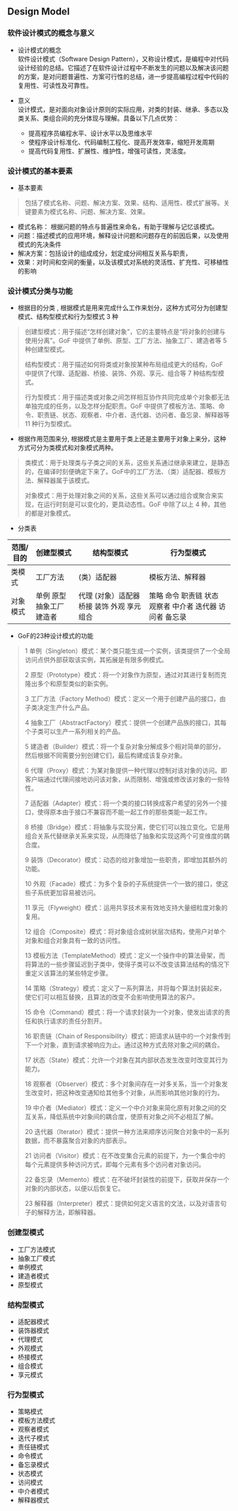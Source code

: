 ## Design Model

### 软件设计模式的概念与意义
+ 设计模式的概念  
软件设计模式（Software Design Pattern），又称设计模式，是编程中对代码设计经验的总结。它描述了在软件设计过程中不断发生的问题以及解决该问题的方案，是对问题普遍性、方案可行性的总结，进一步提高编程过程中代码的复用性、可读性及可靠性。

+ 意义  
设计模式，是对面向对象设计原则的实际应用，对类的封装、继承、多态以及类关系、类组合间的充分体现与理解。具备以下几点优势：
  + 提高程序员编程水平、设计水平以及思维水平
  + 使程序设计标准化、代码编制工程化、提高开发效率，缩短开发周期
  + 提高代码复用性、扩展性、维护性，增强可读性，灵活度。

### 设计模式的基本要素
+ 基本要素
> 包括了模式名称、问题、解决方案、效果、结构、适用性、模式扩展等。关键要素为模式名称、问题、解决方案、效果。
+ 模式名称： 根据问题的特点与普遍性来命名，有助于理解与记忆该模式。
+ 问题：描述模式的应用环境，解释设计问题和问题存在的前因后果，以及使用模式的先决条件
+ 解决方案：包括设计的组成成分，划定成分间相互关系与职责，
+ 效果：对时间和空间的衡量，以及该模式对系统的灵活性、扩充性、可移植性的影响

### 设计模式分类与功能
+ 根据目的分类 , 根据模式是用来完成什么工作来划分，这种方式可分为创建型模式、结构型模式和行为型模式 3 种
> 创建型模式：用于描述“怎样创建对象”，它的主要特点是“将对象的创建与使用分离”。GoF 中提供了单例、原型、工厂方法、抽象工厂、建造者等 5 种创建型模式。
>  
> 结构型模式：用于描述如何将类或对象按某种布局组成更大的结构，GoF 中提供了代理、适配器、桥接、装饰、外观、享元、组合等 7 种结构型模式。
> 
> 行为型模式：用于描述类或对象之间怎样相互协作共同完成单个对象都无法单独完成的任务，以及怎样分配职责。GoF 中提供了模板方法、策略、命令、职责链、状态、观察者、中介者、迭代器、访问者、备忘录、解释器等 11 种行为型模式。

+ 根据作用范围来分, 根据模式是主要用于类上还是主要用于对象上来分，这种方式可分为类模式和对象模式两种。
> 类模式：用于处理类与子类之间的关系，这些关系通过继承来建立，是静态的，在编译时刻便确定下来了。GoF中的工厂方法、（类）适配器、模板方法、解释器属于该模式。
> 
> 对象模式：用于处理对象之间的关系，这些关系可以通过组合或聚合来实现，在运行时刻是可以变化的，更具动态性。GoF 中除了以上 4 种，其他的都是对象模式。

+ 分类表  

| 范围/目的 | 创建型模式 | 结构型模式 | 行为型模式 |  
|  --- | --- | --- | --- | 
| 类模式 | 工厂方法 | (类）适配器 | 模板方法、解释器 |  
| 对象模式 |单例 原型 抽象工厂 建造者 | 代理 (对象）适配器 桥接 装饰 外观 享元 组合 | 策略 命令 职责链 状态 观察者 中介者 迭代器 访问者 备忘录 |  

+ GoF的23种设计模式的功能
> 
> 1 单例（Singleton）模式：某个类只能生成一个实例，该类提供了一个全局访问点供外部获取该实例，其拓展是有限多例模式。
>
> 2 原型（Prototype）模式：将一个对象作为原型，通过对其进行复制而克隆出多个和原型类似的新实例。
> 
> 3 工厂方法（Factory Method）模式：定义一个用于创建产品的接口，由子类决定生产什么产品。
>
> 4 抽象工厂（AbstractFactory）模式：提供一个创建产品族的接口，其每个子类可以生产一系列相关的产品。
>
> 5 建造者（Builder）模式：将一个复杂对象分解成多个相对简单的部分，然后根据不同需要分别创建它们，最后构建成该复杂对象。
>
> 6 代理（Proxy）模式：为某对象提供一种代理以控制对该对象的访问。即客户端通过代理间接地访问该对象，从而限制、增强或修改该对象的一些特性。
>
> 7 适配器（Adapter）模式：将一个类的接口转换成客户希望的另外一个接口，使得原本由于接口不兼容而不能一起工作的那些类能一起工作。
>
> 8 桥接（Bridge）模式：将抽象与实现分离，使它们可以独立变化。它是用组合关系代替继承关系来实现，从而降低了抽象和实现这两个可变维度的耦合度。
>
> 9 装饰（Decorator）模式：动态的给对象增加一些职责，即增加其额外的功能。
>
> 10 外观（Facade）模式：为多个复杂的子系统提供一个一致的接口，使这些子系统更加容易被访问。
>
> 11 享元（Flyweight）模式：运用共享技术来有效地支持大量细粒度对象的复用。
>
> 12 组合（Composite）模式：将对象组合成树状层次结构，使用户对单个对象和组合对象具有一致的访问性。
>
> 13 模板方法（TemplateMethod）模式：定义一个操作中的算法骨架，而将算法的一些步骤延迟到子类中，使得子类可以不改变该算法结构的情况下重定义该算法的某些特定步骤。
>
> 14 策略（Strategy）模式：定义了一系列算法，并将每个算法封装起来，使它们可以相互替换，且算法的改变不会影响使用算法的客户。
>
> 15 命令（Command）模式：将一个请求封装为一个对象，使发出请求的责任和执行请求的责任分割开。
>
> 16 职责链（Chain of Responsibility）模式：把请求从链中的一个对象传到下一个对象，直到请求被响应为止。通过这种方式去除对象之间的耦合。
>
> 17 状态（State）模式：允许一个对象在其内部状态发生改变时改变其行为能力。
>
> 18 观察者（Observer）模式：多个对象间存在一对多关系，当一个对象发生改变时，把这种改变通知给其他多个对象，从而影响其他对象的行为。
>
> 19 中介者（Mediator）模式：定义一个中介对象来简化原有对象之间的交互关系，降低系统中对象间的耦合度，使原有对象之间不必相互了解。
>
> 20 迭代器（Iterator）模式：提供一种方法来顺序访问聚合对象中的一系列数据，而不暴露聚合对象的内部表示。
>
> 21 访问者（Visitor）模式：在不改变集合元素的前提下，为一个集合中的每个元素提供多种访问方式，即每个元素有多个访问者对象访问。
>
> 22 备忘录（Memento）模式：在不破坏封装性的前提下，获取并保存一个对象的内部状态，以便以后恢复它。
>
> 23 解释器（Interpreter）模式：提供如何定义语言的文法，以及对语言句子的解释方法，即解释器。

### 创建型模式
+ 工厂方法模式
+ 抽象工厂模式
+ 单例模式
+ 建造者模式
+ 原型模式

### 结构型模式
+ 适配器模式
+ 装饰器模式
+ 代理模式
+ 外观模式
+ 桥接模式
+ 组合模式
+ 享元模式

### 行为型模式
+ 策略模式
+ 模板方法模式
+ 观察者模式
+ 迭代子模式
+ 责任链模式
+ 命令模式
+ 备忘录模式
+ 状态模式
+ 访问模式
+ 中介者模式
+ 解释器模式


